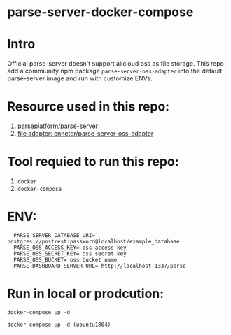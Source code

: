 # parse-server-docker-compose

# Intro

Official parse-server doesn't support alicloud oss as file storage. This repo add a commiunity npm package `parse-server-oss-adapter` into the default parse-server image and run with customize ENVs.

# Resource used in this repo:
1. [parseplatform/parse-server](https://hub.docker.com/r/parseplatform/parse-server)
2. [file adapter: cnneter/parse-server-oss-adapter](https://github.com/cnneter/parse-server-oss-adapter)

# Tool requied to run this repo:

1. `docker`
2. `docker-compose`

# ENV:

      PARSE_SERVER_DATABASE_URI= postgres://postrest:password@localhost/example_database
      PARSE_OSS_ACCESS_KEY= oss access key
      PARSE_OSS_SECRET_KEY= oss secret key
      PARSE_OSS_BUCKET= oss bucket name
      PARSE_DASHBOARD_SERVER_URL= http://localhost:1337/parse

# Run in local or prodcution:

    docker-compose up -d

    docker compose up -d (ubuntu1804)
